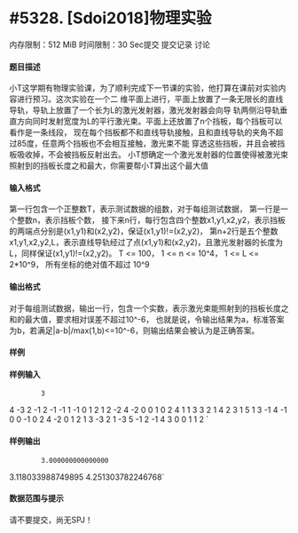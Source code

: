 
# #5328. [Sdoi2018]物理实验
内存限制：512 MiB 时间限制：30 Sec提交 提交记录 讨论
#### 题目描述
小T这学期有物理实验课，为了顺利完成下一节课的实验，他打算在课前对实验内容进行预习。这次实验在一个二
维平面上进行，平面上放置了一条无限长的直线导轨，导轨上放置了一个长为L的激光发射器，激光发射器会向导
轨两侧沿导轨垂直方向同时发射宽度为L的平行激光束。平面上还放置了n个挡板，每个挡板可以看作是一条线段，
现在每个挡板都不和直线导轨接触，且和直线导轨的夹角不超过85度，任意两个挡板也不会相互接触，激光束不能
穿透这些挡板，并且会被挡板吸收掉，不会被挡板反射出去。
小T想确定一个激光发射器的位置使得被激光束照射到的挡板长度之和最大，你需要帮小T算出这个最大值


#### 输入格式
第一行包含一个正整数T，表示测试数据的组数，对于每组测试数据，
第一行是一个整数n，表示挡板个数，
接下来n行，每行包含四个整数x1,y1,x2,y2，表示挡板的两端点分别是(x1,y1)和(x2,y2)，保证(x1,y1)!=(x2,y2)，
第n+2行是五个整数x1,y1,x2,y2,L，表示直线导轨经过了点(x1,y1)和(x2,y2)，且激光发射器的长度为L，同样保证(x1,y1)!=(x2,y2)。
T <= 100，
1 <= n <= 10^4，
1 <= L <= 2*10^9，
所有坐标的绝对值不超过 10^9
#### 输出格式

对于每组测试数据，输出一行，包含一个实数，表示激光束能照射到的挡板长度之和的最大值，要求相对误差不超过10^-6，
也就是说，令输出结果为a，标准答案为b，若满足|a-b|/max(1,b)<=10^-6，则输出结果会被认为是正确答案。




#### 样例

#### 样例输入

			3
4
-3 2 -1 2
-1 -1 1 -1
0 1 2 1
2 -2 4 -2
0 0 1 0 2
4
1 1 3 3
2 1 4 2
3 1 5 1
3 -1 4 -1
0 0 -1 0 2
4
-2 0 1 2
1 3 -3 2
1 -3 5 -1
2 -1 4 3
0 0 1 1 2
`
#### 样例输出

			3.000000000000000
3.118033988749895
4.251303782246768`
#### 数据范围与提示

请不要提交，尚无SPJ！
